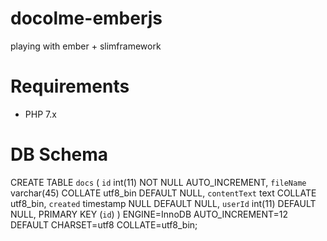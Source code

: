 # docolme-emberjs
playing with ember + slimframework

# Requirements
* PHP 7.x

# DB Schema
CREATE TABLE `docs` (
  `id` int(11) NOT NULL AUTO_INCREMENT,
  `fileName` varchar(45) COLLATE utf8_bin DEFAULT NULL,
  `contentText` text COLLATE utf8_bin,
  `created` timestamp NULL DEFAULT NULL,
  `userId` int(11) DEFAULT NULL,
  PRIMARY KEY (`id`)
) ENGINE=InnoDB AUTO_INCREMENT=12 DEFAULT CHARSET=utf8 COLLATE=utf8_bin;
